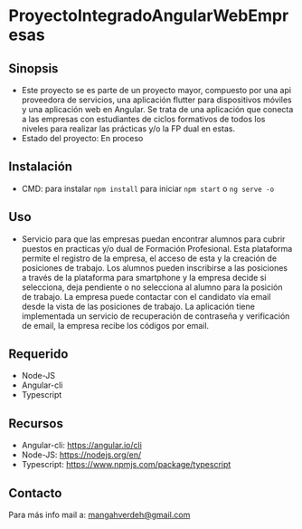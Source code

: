 # ProyectoIntegradoAngularWebEmpresas


## Sinopsis

* Este proyecto se es parte de un proyecto mayor, compuesto por una api proveedora de servicios, una aplicación flutter para dispositivos móviles y una aplicación web en Angular. Se trata de una aplicación que conecta a las empresas con estudiantes de ciclos formativos de todos los niveles para realizar las prácticas y/o la FP dual en estas.
* Estado del proyecto: En proceso

## Instalación
* CMD: para instalar `npm install` para iniciar `npm start` o `ng serve -o` 
## Uso
* Servicio para que las empresas puedan encontrar alumnos para cubrir puestos en practicas y/o dual de Formación Profesional. Esta plataforma permite el registro de la empresa, el acceso de esta y la creación de posiciones de trabajo. Los alumnos pueden inscribirse a las posiciones a través de la plataforma para smartphone y la empresa decide si selecciona, deja pendiente o no selecciona al alumno para la posición de trabajo. La empresa puede contactar con el candidato vía email desde la vista de las posiciones de trabajo. La aplicación tiene implementada un servicio de recuperación de contraseña y verificación de email, la empresa recibe los códigos por email.
## Requerido
* Node-JS
* Angular-cli
* Typescript
## Recursos
  * Angular-cli: https://angular.io/cli
  * Node-JS: https://nodejs.org/en/
  * Typescript: https://www.npmjs.com/package/typescript
## Contacto

Para más info mail a: mangahverdeh@gmail.com
